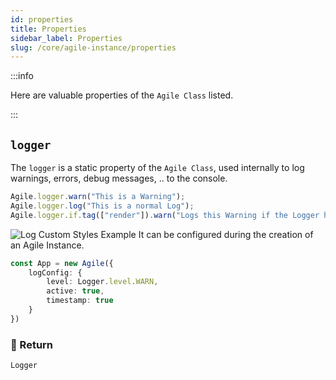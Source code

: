 ```yaml
---
id: properties
title: Properties
sidebar_label: Properties
slug: /core/agile-instance/properties
---
```


:::info

Here are valuable properties of the `Agile Class` listed.

:::

## `logger`

The `logger` is a static property of the `Agile Class`,
used internally to log warnings, errors, debug messages, .. to the console.
```ts
Agile.logger.warn("This is a Warning");
Agile.logger.log("This is a normal Log");
Agile.logger.if.tag(["render"]).warn("Logs this Warning if the Logger has the Tag 'rerender' active");
```
![Log Custom Styles Example](../../../../../static/img/docs/logger_example.png)
It can be configured during the creation of an Agile Instance.
```ts
const App = new Agile({
    logConfig: {
        level: Logger.level.WARN,
        active: true,
        timestamp: true
    }
})
```

### 📄 Return

```ts
Logger
```
